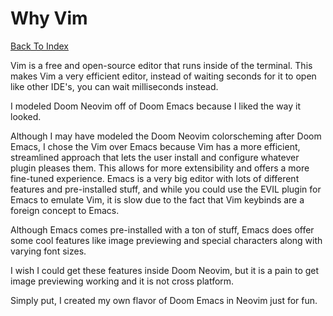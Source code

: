 # Why Vim

[Back To Index](index.md)

Vim is a free and open-source editor that runs inside of the terminal.
This makes Vim a very efficient editor, instead of waiting seconds for it to open like other IDE's, you can wait milliseconds instead.

I modeled Doom Neovim off of Doom Emacs because I liked the way it looked.

Although I may have modeled the Doom Neovim colorscheming after Doom Emacs, I chose the Vim over Emacs because Vim has a more efficient,
streamlined approach that lets the user install and configure whatever plugin pleases them.
This allows for more extensibility and offers a more fine-tuned experience.
Emacs is a very big editor with lots of different features and pre-installed stuff, and while you could use the EVIL plugin for Emacs to emulate Vim,
it is slow due to the fact that Vim keybinds are a foreign concept to Emacs.

Although Emacs comes pre-installed with a ton of stuff, Emacs does offer some cool features
like image previewing and special characters along with varying font sizes.

I wish I could get these features inside Doom Neovim, but it is a pain to get image previewing working
and it is not cross platform.

Simply put, I created my own flavor of Doom Emacs in Neovim just for fun.
